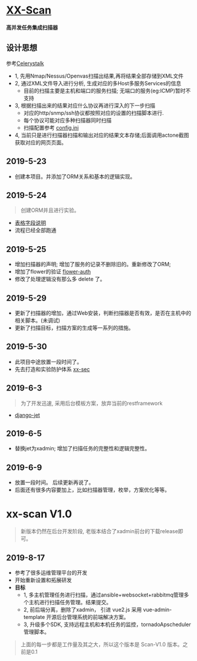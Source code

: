 # [XX-Scan](https://github.com/xx-scan/xx-scan)

**高并发任务集成扫描器**

## 设计思想

参考[Celerystalk](https://github.com/sethsec/celerystalk)

- 1, 先用Nmap/Nessus/Openvas扫描出结果,再将结果全部存储到XML文件
- 2, 通过XML文件导入进行分析, 生成对应的多Host多服务Services的信息
  - 目前的扫描主要是主机和端口的服务扫描; 无端口的服务(eg:ICMP)暂时不支持
- 3, 根据扫描出来的结果对应什么协议再进行深入的下一步扫描
  - 对应的http/snmp/ssh协议都按照对应的设置的扫描脚本进行.
  - 每个协议可能对应多种扫描器同时扫描
  - 扫描配置参考 [config.ini](./apps/scan/config.ini)
- 4, 当前只是进行扫描器扫描和输出对应的结果文本存储;后面调用actone截图获取对应的网页页面。


## 2019-5-23 
- 创建本项目。并添加了ORM关系和基本的逻辑实现。

## 2019-5-24
> 创建ORM并且进行实验。
- [表格字段说明](./apps/scan/readme.md)
- 流程已经全部跑通

## 2019-5-25
- 增加扫描器的声明; 增加了服务的记录不删除旧的。重新修改了ORM;
- 增加了flower的验证 [flower-auth](https://flower.readthedocs.io/en/latest/auth.html#http-basic-authentication)
- 修改了处理逻辑没有那么多 delete 了。

## 2019-5-29
- 更新了扫描器的增加，通过Web安装，判断扫描器是否有效，是否在主机中的相关脚本。(未调试)
- 更新了扫描目标，扫描方案的生成等一系列的措施。


## 2019-5-30
- 此项目中途放置一段时间了。
- 先去打造和实验防护体系 [xx-sec](https://github.com/xx-sec/xx-sec)

## 2019-6-3
> 为了开发迅速, 采用后台模板方案，放弃当前的restframework 
- [django-jet](https://www.cnblogs.com/luofeel/p/8670030.html)

## 2019-6-5
- 替换jet为xadmin; 增加了扫描任务的完整性和逻辑完整性。

## 2019-6-9
- 放置一段时间。 后续更新再说了。
- 后面还有很多内容要加上，比如扫描器管理，枚举，方案优化等等。

# xx-scan V1.0 
> 新版本仍然在后台开发阶段, 老版本结合了xadmin前台的下载release即可。

## 2019-8-17
- 参考了很多运维管理平台的开发
- 开始重新设置和拓展研发
- **目标**
  - 1, 多主机管理任务进行扫描，通过ansible+websocket+rabbitmq管理多个主机进行扫描任务管理。结果提交。
  - 2, 前后端分离，删除了xadmin， 引进 vue2.js 采用 vue-admin-template 开源后台管理系统的前端解决方案。
  - 3, 升级多个SDK, 支持远程主机和本机任务的监控，tornadoApscheduler 管理脚本。
> 上面的每一步都是工作量及其之大，所以这个版本是 Scan-V1.0 版本。之前是0.1

